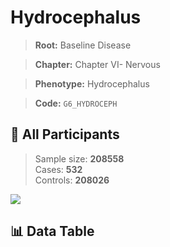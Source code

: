 # Hydrocephalus

> **Root:** Baseline Disease  

> **Chapter:** Chapter VI- Nervous  

> **Phenotype:** Hydrocephalus  

> **Code:** `G6_HYDROCEPH`

## 🧪 All Participants  
> Sample size: **208558**  
> Cases: **532**  
> Controls: **208026**
<img src="/Sensitive/Figures/ALL/Incidence/G6_HYDROCEPH.png"/>

## 📊 Data Table
<CsvTableMRF src="/Sensitive/Data/ALL/Incidence/COX_G6_HYDROCEPH.csv"/>

